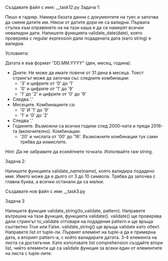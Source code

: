 Създавате файл с име: <FirstName>_<LastName>_task12.py
Задача 1:

Пешо е гадняр. Намира базата данни с документите на туес и започва да сменя датите им. Някои от датите дори не са валидни. Първата стъпка към оправянето на на тази каша е да се намерят всички невалидни дати. Напишете функцията validate_date(date), която проверява с regular expression дали подадената дата (като string) е валидна. 


Условията:

Датата е във формат "DD.MM.YYYY" (ден, месец, година). 
* Дните: Не може да имате повече от 31 дена в месеца. Тоест стрингът може да започва със следните комбинации:
    * '3' и цифрите от '0' до '1'
    * '0' и цифрите от '1' до '9'
    * '1' до '2' и цифрите от '0' до '9'
* Следва '.'
* Месеците. Комбинациите са:
    * '0' И '1' до '9'
    * '1' и '0' до '2'
* Следва '.'
* Годините. Възможни са всички години след 2000-ната и преди 2016-та (включително). Комбинации:
    * '20' и числата от '00' до '16'. Възможните комбинации тук сами трябва да измислите.

Hint: Да не забравите да ескейпнете точката. Изполвайте raw string.

Задача 2:

Напишете функцията validate_name(name), която валидира подадено име. Името може да е дълго от 3 до 10 символа. Трябва да започва с главна буква, а всички останали да са малки. 

Създавате нов файл с име <FirstName>_<LastName>_task3.py

Задача 3

Напишете функция validate_string(to_validate, pattern). Направете вътрешна на тази функция, функцията validate(). validate() ще проверява дали стрингът to_validate отговаря на подадения pattern и ще връща съответно True или False. validate_string() ще връща validate като обект. 
Направете list от tuple-ли. Първият елемент на tuple-а да е примерна дата, а вторият pattern-а, с който валидирате датата. 3-4 елемента на листа са достатъчни. Като използвате list comprehension създайте втори list, чийто елементи ще са validate функция за всеки един от елементите на листа с tuple-лите.







